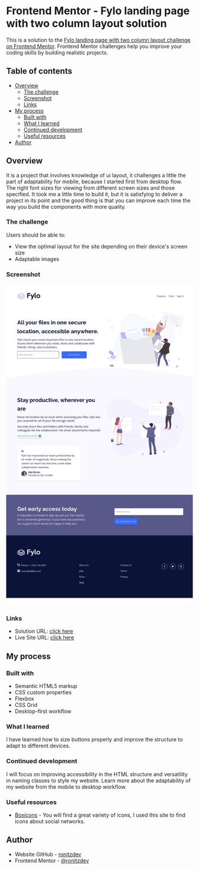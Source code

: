 # Frontend Mentor - Fylo landing page with two column layout solution

This is a solution to the [Fylo landing page with two column layout challenge on Frontend Mentor](https://www.frontendmentor.io/challenges/fylo-landing-page-with-two-column-layout-5ca5ef041e82137ec91a50f5). Frontend Mentor challenges help you improve your coding skills by building realistic projects.

## Table of contents

- [Overview](#overview)
  - [The challenge](#the-challenge)
  - [Screenshot](#screenshot)
  - [Links](#links)
- [My process](#my-process)
  - [Built with](#built-with)
  - [What I learned](#what-i-learned)
  - [Continued development](#continued-development)
  - [Useful resources](#useful-resources)
- [Author](#author)

## Overview

It is a project that involves knowledge of ui layout, it challenges a little the part of adaptability for mobile, because I started first from desktop flow. The right font sizes for viewing from different screen sizes and those specified. It took me a little time to build it, but it is satisfying to deliver a project in its point and the good thing is that you can improve each time the way you build the components with more quality.

### The challenge

Users should be able to:

- View the optimal layout for the site depending on their device's screen size
- Adaptable images

### Screenshot

![Screenshoot](/images/screenshot.png)

### Links

- Solution URL: [click here](https://github.com/ronitzdev/fylo-main)
- Live Site URL: [click here](https://fylo-main-ronitzdev.netlify.app/)

## My process

### Built with

- Semantic HTML5 markup
- CSS custom properties
- Flexbox
- CSS Grid
- Desktop-first workflow

### What I learned

I have learned how to size buttons properly and improve the structure to adapt to different devices.

### Continued development

I will focus on improving accessibility in the HTML structure and versatility in naming classes to style my website. Learn more about the adaptability of my website from the mobile to desktop workflow.

### Useful resources

- [Boxicons](https://boxicons.com/) - You will find a great variety of icons, I used this site to find icons about social networks.

## Author

- Website GitHub - [ronitzdev](https://github.com/ronitzdev)
- Frontend Mentor - [@ronitzdev](https://www.frontendmentor.io/profile/RoniGerman)
